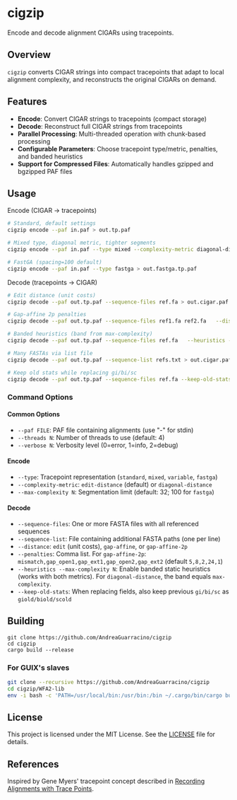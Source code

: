 # cigzip

Encode and decode alignment CIGARs using tracepoints.

## Overview

`cigzip` converts CIGAR strings into compact tracepoints that adapt to local alignment complexity, and reconstructs the original CIGARs on demand.

## Features

- **Encode**: Convert CIGAR strings to tracepoints (compact storage)
- **Decode**: Reconstruct full CIGAR strings from tracepoints
- **Parallel Processing**: Multi-threaded operation with chunk-based processing
- **Configurable Parameters**: Choose tracepoint type/metric, penalties, and banded heuristics
- **Support for Compressed Files**: Automatically handles gzipped and bgzipped PAF files

## Usage

Encode (CIGAR → tracepoints)

```sh
# Standard, default settings
cigzip encode --paf in.paf > out.tp.paf

# Mixed type, diagonal metric, tighter segments
cigzip encode --paf in.paf --type mixed --complexity-metric diagonal-distance   --max-complexity 24 > out.mixed.tp.paf

# FastGA (spacing=100 default)
cigzip encode --paf in.paf --type fastga > out.fastga.tp.paf
```

Decode (tracepoints → CIGAR)

```sh
# Edit distance (unit costs)
cigzip decode --paf out.tp.paf --sequence-files ref.fa > out.cigar.paf

# Gap-affine 2p penalties
cigzip decode --paf out.tp.paf --sequence-files ref1.fa ref2.fa   --distance gap-affine-2p --penalties 5,8,2,24,1 > out.cigar.paf

# Banded heuristics (band from max-complexity)
cigzip decode --paf out.tp.paf --sequence-files ref.fa   --heuristics --max-complexity 100 > out.cigar.paf

# Many FASTAs via list file
cigzip decode --paf out.tp.paf --sequence-list refs.txt > out.cigar.paf

# Keep old stats while replacing gi/bi/sc
cigzip decode --paf out.tp.paf --sequence-files ref.fa --keep-old-stats > out.cigar.paf
```

### Command Options

#### Common Options
- `--paf FILE`: PAF file containing alignments (use "-" for stdin)
- `--threads N`: Number of threads to use (default: 4)
- `--verbose N`: Verbosity level (0=error, 1=info, 2=debug)

#### Encode
- `--type`: Tracepoint representation (`standard`, `mixed`, `variable`, `fastga`)
- `--complexity-metric`: `edit-distance` (default) or `diagonal-distance`
- `--max-complexity N`: Segmentation limit (default: 32; 100 for `fastga`)

#### Decode
- `--sequence-files`: One or more FASTA files with all referenced sequences
- `--sequence-list`: File containing additional FASTA paths (one per line)
- `--distance`: `edit` (unit costs), `gap-affine`, or `gap-affine-2p`
- `--penalties`: Comma list. For `gap-affine-2p`: `mismatch,gap_open1,gap_ext1,gap_open2,gap_ext2` (default `5,8,2,24,1`)
- `--heuristics --max-complexity N`: Enable banded static heuristics (works with both metrics). For `diagonal-distance`, the band equals `max-complexity`.
- `--keep-old-stats`: When replacing fields, also keep previous `gi/bi/sc` as `giold/biold/scold`

## Building

```shell
git clone https://github.com/AndreaGuarracino/cigzip
cd cigzip
cargo build --release
```

### For GUIX's slaves

```bash
git clone --recursive https://github.com/AndreaGuarracino/cigzip
cd cigzip/WFA2-lib
env -i bash -c 'PATH=/usr/local/bin:/usr/bin:/bin ~/.cargo/bin/cargo build --release'
```

## License

This project is licensed under the MIT License. See the [LICENSE](LICENSE) file for details.

## References
Inspired by Gene Myers' tracepoint concept described in [Recording Alignments with Trace Points](https://dazzlerblog.wordpress.com/2015/11/05/trace-points/).
